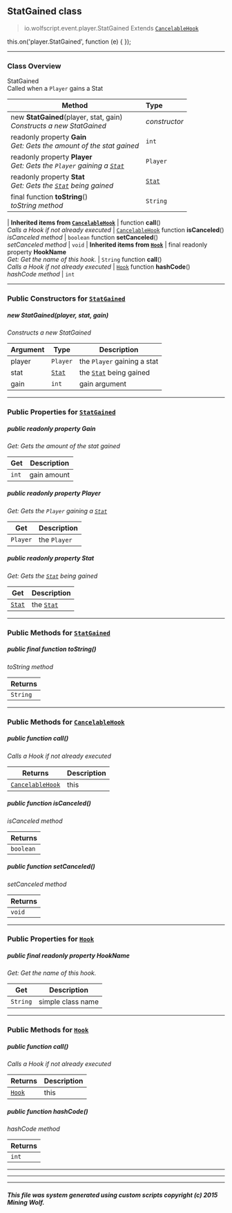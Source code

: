 ## StatGained __class__

>io.wolfscript.event.player.StatGained
>Extends [`CancelableHook`](../../hook/CancelableHook.md)

this.on('player.StatGained', function (e) { });

---

### Class Overview

StatGained<br> Called when a `Player` gains a Stat

Method | Type   
--- | :--- 
new __StatGained__(player, stat, gain) <br> _Constructs a new StatGained_ | _constructor_
 readonly property __Gain__ <br> _Get: Gets the amount of the stat gained_ | `int`
 readonly property __Player__ <br> _Get: Gets the `Player` gaining a [`Stat`](../../api/statistics/Stat.md)_ | `Player`
 readonly property __Stat__ <br> _Get: Gets the [`Stat`](../../api/statistics/Stat.md) being gained_ | [`Stat`](../../api/statistics/Stat.md)
final function __toString__() <br> _toString method_ | `String`
 |
__Inherited items from [`CancelableHook`](../../hook/CancelableHook.md)__ |
 function __call__() <br> _Calls a Hook if not already executed_ | [`CancelableHook`](../../hook/CancelableHook.md)
 function __isCanceled__() <br> _isCanceled method_ | `boolean`
 function __setCanceled__() <br> _setCanceled method_ | `void`
 |
__Inherited items from [`Hook`](../../hook/Hook.md)__ |
final readonly property __HookName__ <br> _Get: Get the name of this hook._ | `String`
 function __call__() <br> _Calls a Hook if not already executed_ | [`Hook`](../../hook/Hook.md)
 function __hashCode__() <br> _hashCode method_ | `int`







---

### Public Constructors for [`StatGained`](StatGained.md)

##### <a id='statgained'></a>new __StatGained__(player, stat, gain) 

_Constructs a new StatGained_

Argument | Type | Description  
--- | --- | --- 
player | `Player` | the `Player` gaining a stat
stat | [`Stat`](../../api/statistics/Stat.md) | the [`Stat`](../../api/statistics/Stat.md) being gained
gain | `int` | gain argument

---

### Public Properties for [`StatGained`](StatGained.md)

##### <a id='gain'></a>public  readonly property __Gain__

_Get: Gets the amount of the stat gained_

Get | Description
--- | --- 
`int` | gain amount



##### <a id='player'></a>public  readonly property __Player__

_Get: Gets the `Player` gaining a [`Stat`](../../api/statistics/Stat.md)_

Get | Description
--- | --- 
`Player` | the `Player`



##### <a id='stat'></a>public  readonly property __Stat__

_Get: Gets the [`Stat`](../../api/statistics/Stat.md) being gained_

Get | Description
--- | --- 
[`Stat`](../../api/statistics/Stat.md) | the [`Stat`](../../api/statistics/Stat.md)



---

### Public Methods for [`StatGained`](StatGained.md)

##### <a id='tostring'></a>public final function __toString__()

_toString method_

Returns | 
--- | 
`String` |


---

### Public Methods for [`CancelableHook`](../../hook/CancelableHook.md)

##### <a id='call'></a>public  function __call__()

_Calls a Hook if not already executed_

Returns | Description
--- | --- 
[`CancelableHook`](../../hook/CancelableHook.md) | this


##### <a id='iscanceled'></a>public  function __isCanceled__()

_isCanceled method_

Returns | 
--- | 
`boolean` |


##### <a id='setcanceled'></a>public  function __setCanceled__()

_setCanceled method_

Returns | 
--- | 
`void` |


---

### Public Properties for [`Hook`](../../hook/Hook.md)

##### <a id='hookname'></a>public final readonly property __HookName__

_Get: Get the name of this hook._

Get | Description
--- | --- 
`String` | simple class name



---

### Public Methods for [`Hook`](../../hook/Hook.md)

##### <a id='call'></a>public  function __call__()

_Calls a Hook if not already executed_

Returns | Description
--- | --- 
[`Hook`](../../hook/Hook.md) | this


##### <a id='hashcode'></a>public  function __hashCode__()

_hashCode method_

Returns | 
--- | 
`int` |


---


---


---


##### This file was system generated using custom scripts copyright (c) 2015 Mining Wolf.
	


